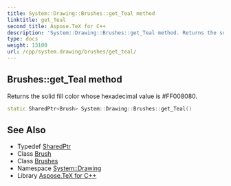 ```yaml
---
title: System::Drawing::Brushes::get_Teal method
linktitle: get_Teal
second_title: Aspose.TeX for C++
description: 'System::Drawing::Brushes::get_Teal method. Returns the solid fill color whose hexadecimal value is #FF008080 in C++.'
type: docs
weight: 13100
url: /cpp/system.drawing/brushes/get_teal/
---
```

## Brushes::get_Teal method


Returns the solid fill color whose hexadecimal value is #FF008080.

```cpp
static SharedPtr<Brush> System::Drawing::Brushes::get_Teal()
```

## See Also

* Typedef [SharedPtr](../../../system/sharedptr/)
* Class [Brush](../../brush/)
* Class [Brushes](../)
* Namespace [System::Drawing](../../)
* Library [Aspose.TeX for C++](../../../)
